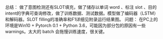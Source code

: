 总结：
做了意图检测还有SLOT填充，做了储存以单词 word 、标注 slot 、目的 intent的字典可查询修改，做了训练数据、测试数据。模型做了编码器（LSTM）和解码器。SLOT filling的准确率和F1详细见附录运行结果图。
问题：
在PC上的环境是Win10 + Pytorch 0.1 + Python 3.6，可能因为部分包的原因有一些warnings。太大的 batch 会拖慢训练速度，很关键。
